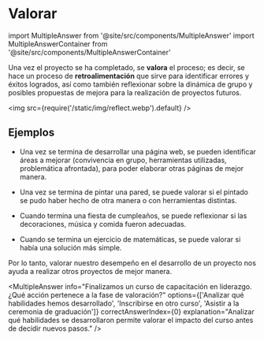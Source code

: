 # Valorar

import MultipleAnswer from '@site/src/components/MultipleAnswer'
import MultipleAnswerContainer from '@site/src/components/MultipleAnswerContainer'

Una vez el proyecto se ha completado, se **valora** el proceso; es decir, se hace un proceso de **retroalimentación** que sirve para identificar errores y éxitos logrados, así como también reflexionar sobre la dinámica de grupo y posibles propuestas de mejora para la realización de proyectos futuros.

<img src={require('/static/img/reflect.webp').default} />

## Ejemplos

- Una vez se termina de desarrollar una página web, se pueden identificar áreas a mejorar (convivencia en grupo, herramientas utilizadas, problemática afrontada), para poder elaborar otras páginas de mejor manera.

- Una vez se termina de pintar una pared, se puede valorar si el pintado se pudo haber hecho de otra manera o con herramientas distintas.

- Cuando termina una fiesta de cumpleaños, se puede reflexionar si las decoraciones, música y comida fueron adecuadas.

- Cuando se termina un ejercicio de matemáticas, se puede valorar si había una solución más simple.

Por lo tanto, valorar nuestro desempeño en el desarrollo de un proyecto nos ayuda a realizar otros proyectos de mejor manera.

<MultipleAnswer info="Finalizamos un curso de capacitación en liderazgo. ¿Qué acción pertenece a la fase de valoración?" options={['Analizar qué habilidades hemos desarrollado', 'Inscribirse en otro curso', 'Asistir a la ceremonia de graduación']} correctAnswerIndex={0} explanation="Analizar qué habilidades se desarrollaron permite valorar el impacto del curso antes de decidir nuevos pasos." />
